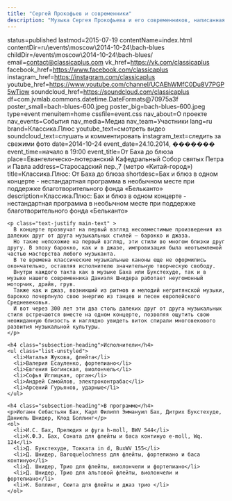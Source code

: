 ```yaml
---
title: "Сергей Прокофьев и современники"
description: "Музыка Сергея Прокофьева и его современников, написанная в эпоху Второй Мировой войны"
---
```

status=published
lastmod=2015-07-19
contentName=index.html
contentDir=ru\events\moscow\2014-10-24\bach-blues
childDir=/events\moscow\2014-10-24\bach-blues/
email=contact@classicaplus.com
vk_href=https://vk.com/classicaplus
facebook_href=https://www.facebook.com/classicaplus
instagram_href=https://instagram.com/classicaplus
youtube_href=https://www.youtube.com/channel/UCAEhWMfC0Du8V7PGP5wTiow
soundcloud_href=https://soundcloud.com/classicaplus
df=com.jvmlab.commons.datetime.DateFormats@70975a3f
poster_small=bach-blues-600.jpeg
poster_big=bach-blues-600.jpeg
type=event
menuitem=home
cssfile=event.css
nav_about=О проекте
nav_events=События
nav_media=Медиа
nav_team=Участники
lang=ru
brand=Классика.Плюс
youtube_text=смотреть видео
soundcloud_text=слушать и комментировать
instagram_text=следить за свежими фото
date=2014-10-24
event_date=24.10.2014, �������
event_time=начало в 19:00
event_title=От Баха до блюза
place=Евангелическо-лютеранский Кафедральный Собор святых Петра и Павла
address=Старосадский пер.,7 (метро «Китай-город»)
title=Классика.Плюс: От Баха до блюза
shortdesc=Бах и блюз в одном концерте - нестандартная программа в необычном месте при поддержке благотворительного фонда «Бельканто»
description=Классика.Плюс: Бах и блюз в одном концерте - нестандартная программа в необычном месте при поддержке благотворительного фонда «Бельканто»
~~~~~~
<p class="text-justify main-text" >
  В концерте прозвучат на первый взгляд несовместимые произведения из далеких друг от друга музыкальных стилей – барокко и джаза.
  Но такие непохожие на первый взгляд, эти стили во многом близки друг другу. В эпоху барокко, как и в джазе, импровизация была неотъемлемой частью мастерства любого музыканта.
  В те времена классические музыкальные каноны еще не оформились окончательно, оставляя исполнителю значительную творческую свободу.
  Внутри каждого такта как в музыке Баха или Букстехуде, так и в музыке нашего современника Даниэля Шнидера работает неугомонный моторчик, драйв, грув.
  Также как и джаз, возникший из ритмов и мелодий негритянской музыки, барокко почерпнуло свою энергию из танцев и песен европейского Средневековья.
  И вот через 300 лет эти два столь далеких друг от друга музыкальных стиля встречаются вместе на одном концерте, позволяя ощутить свою неожиданную близость и наглядно увидеть виток спирали многовекового развития музыкальной культуры.
</p>

<h4 class="subsection-heading">Исполнители</h4>
<ul class="list-unstyled">
  <li>Наталья Жукова, флейта</li>
  <li>Валерия Есауленко, фортепиано</li>
  <li>Евгения Богинская, виолончель</li>
  <li>Софья Иглицкая, орган</li>
  <li>Андрей Самойлов, электроконтрабас</li>
  <li>Арсений Гурьянов, ударные</li>
</ul>

<h4 class="subsection-heading">В программе</h4>
<p>Иоганн Себастьян Бах, Карл Филипп Эммануил Бах, Дитрих Букстехуде, Даниель Шнидер, Клод Боллинг</p>
<ol>
  <li>И.С. Бах, Прелюдия и фуга h-moll, BWV 544</li>
  <li>К.Ф.Э. Бах, Соната для флейты и баса континуo e-moll, Wq. 124</li>
  <li>Д. Букстехуде, Токката in d, BuxWV 155</li>
  <li>Д. Шнидер, Baroquelochness для флейты, фортепиано и баса континуо</li>
  <li>Д. Шнидер, Трио для флейты, виолончели и фортепиано</li>
  <li>Д. Шнидер, Трио для альтовой флейты, виолончели и фортепиано</li>
  <li>К. Боллинг, Сюита для флейты и джаз трио </li>
</ol>
